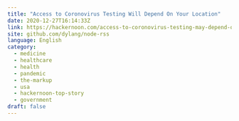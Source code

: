 ```yaml
---
title: "Access to Coronovirus Testing Will Depend On Your Location"
date: 2020-12-27T16:14:33Z
link: https://hackernoon.com/access-to-coronovirus-testing-may-depend-on-your-location-801m31fo?source=rss&utm_medium=RSS&utm_source=news.12bit.vn
site: github.com/dylang/node-rss
language: English
category:
  - medicine
  - healthcare
  - health
  - pandemic
  - the-markup
  - usa
  - hackernoon-top-story
  - government
draft: false
---
```

